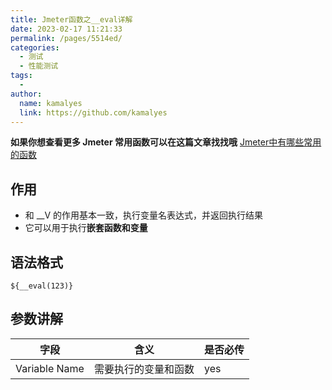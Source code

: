 ```yaml
---
title: Jmeter函数之__eval详解
date: 2023-02-17 11:21:33
permalink: /pages/5514ed/
categories:
  - 测试
  - 性能测试
tags:
  - 
author: 
  name: kamalyes
  link: https://github.com/kamalyes
---
```

**如果你想查看更多 Jmeter 常用函数可以在这篇文章找找哦**
[Jmeter中有哪些常用的函数](./01.Jmeter中有哪些常用的函数.md)

作用
--

*   和 __V 的作用基本一致，执行变量名表达式，并返回执行结果
*   它可以用于执行**嵌套函数和变量**

语法格式
----

```
${__eval(123)}
```

参数讲解
----

| 字段 | 含义 | 是否必传 |
| --- | --- | --- |
| Variable Name | 需要执行的变量和函数 | yes |
